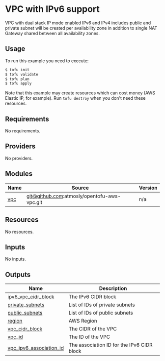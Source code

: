 # VPC with IPv6 support


VPC with dual stack IP mode enabled IPv6 and IPv4 includes public and private subnet will be created per availability zone in addition to single NAT Gateway shared between all availability zones.

## Usage

To run this example you need to execute:

```bash
$ tofu init
$ tofu validate
$ tofu plan
$ tofu apply
```

Note that this example may create resources which can cost money (AWS Elastic IP, for example). Run `tofu destroy` when you don't need these resources.


<!-- BEGINNING OF PRE-COMMIT-TERRAFORM DOCS HOOK -->
## Requirements

No requirements.

## Providers

No providers.

## Modules

| Name | Source | Version |
|------|--------|---------|
| <a name="module_vpc"></a> [vpc](#module\_vpc) | git@github.com:atmosly/opentofu-aws-vpc.git | n/a |

## Resources

No resources.

## Inputs

No inputs.

## Outputs

| Name | Description |
|------|-------------|
| <a name="output_ipv6_vpc_cidr_block"></a> [ipv6\_vpc\_cidr\_block](#output\_ipv6\_vpc\_cidr\_block) | The IPv6 CIDR block |
| <a name="output_private_subnets"></a> [private\_subnets](#output\_private\_subnets) | List of IDs of private subnets |
| <a name="output_public_subnets"></a> [public\_subnets](#output\_public\_subnets) | List of IDs of public subnets |
| <a name="output_region"></a> [region](#output\_region) | AWS Region |
| <a name="output_vpc_cidr_block"></a> [vpc\_cidr\_block](#output\_vpc\_cidr\_block) | The CIDR of the VPC |
| <a name="output_vpc_id"></a> [vpc\_id](#output\_vpc\_id) | The ID of the VPC |
| <a name="output_vpc_ipv6_association_id"></a> [vpc\_ipv6\_association\_id](#output\_vpc\_ipv6\_association\_id) | The association ID for the IPv6 CIDR block |
<!-- END OF PRE-COMMIT-TERRAFORM DOCS HOOK -->
